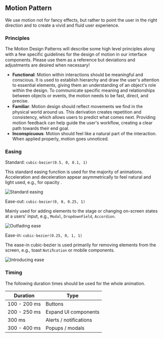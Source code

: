 ## Motion Pattern

We use motion not for fancy effects, but rather to point the user in the right direction and to create a vivid and fluid user experience.

### Principles

The Motion Design Patterns will describe some high level principles along with a few speciﬁc guidelines for the design of motion in our interface components. Please use them as a reference but deviations and adjustments are desired when necessary!

- **Functional**: Motion within interactions should be meaningful and conscious. It is used to establish hierarchy and draw the user's attention to essential elements, giving them an understanding of an object's role within the design. To communicate specific meaning and relationships between objects or events, the motion needs to be fast, direct, and precise.
- **Familiar**: Motion design should reflect movements we ﬁnd in the physical world around us. This derivation creates repetition and consistency, which allows users to predict what comes next. Providing motion feedback can help guide the user's workﬂow, creating a clear path towards their end goal.
- **Inconspicuous**: Motion should feel like a natural part of the interaction. When applied properly, motion goes unnoticed.

### Easing

Standard: `cubic-bezier(0.5, 0, 0.1, 1)`

This standard easing function is used for the majority of animations. Acceleration and deceleration appear asymmetrically to feel natural and light used, e.g., for opacity .

![Standard easing](ease-standard.png)

Ease-out: `cubic-bezier(0, 0, 0.25, 1)`

Mainly used for adding elements to the stage or changing on-screen states at a users' input, e.g., `Modal`, `DropdownField`, `Accordion`.

![Outfading ease](ease-out.png)

Ease-in: `cubic-bezier(0.25, 0, 1, 1)`

The ease-in cubic-bezier is used primarily for removing elements from the screen, e.g., toast `Notiﬁcation` or mobile components.

![Introducing ease](ease-in.png)

### Timing

The following duration times should be used for the whole animation.

| Duration     | Type                   |
| ------------ | ---------------------- |
| 100 - 200 ms | Buttons                |
| 200 - 250 ms | Expand UI components   |
| 300 ms       | Alerts / notifications |
| 300 - 400 ms | Popups / modals        |
